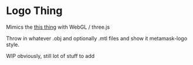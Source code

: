 # Logo Thing

Mimics the [this thing](https://github.com/MetaMask/metamask-logo) with WebGL / three.js

Throw in whatever .obj and optionally .mtl files and show it metamask-logo style.

WIP obviously, still lot of stuff to add
